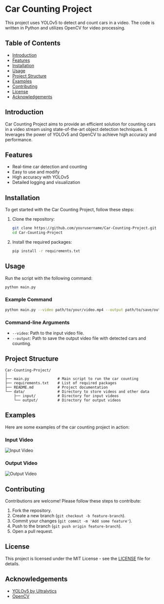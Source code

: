 # Car Counting Project

This project uses YOLOv5 to detect and count cars in a video. The code is written in Python and utilizes OpenCV for video processing.

## Table of Contents

- [Introduction](#introduction)
- [Features](#features)
- [Installation](#installation)
- [Usage](#usage)
- [Project Structure](#project-structure)
- [Examples](#examples)
- [Contributing](#contributing)
- [License](#license)
- [Acknowledgements](#acknowledgements)

## Introduction

Car Counting Project aims to provide an efficient solution for counting cars in a video stream using state-of-the-art object detection techniques. It leverages the power of YOLOv5 and OpenCV to achieve high accuracy and performance.

## Features

- Real-time car detection and counting
- Easy to use and modify
- High accuracy with YOLOv5
- Detailed logging and visualization

## Installation

To get started with the Car Counting Project, follow these steps:

1. Clone the repository:
    ```sh
    git clone https://github.com/yourusername/Car-Counting-Project.git
    cd Car-Counting-Project
    ```

2. Install the required packages:
    ```sh
    pip install -r requirements.txt
    ```

## Usage

Run the script with the following command:
```sh
python main.py
```

### Example Command

```sh
python main.py --video path/to/your/video.mp4 --output path/to/save/output.mp4
```

### Command-line Arguments

- `--video`: Path to the input video file.
- `--output`: Path to save the output video file with detected cars and counting.

## Project Structure

```plaintext
Car-Counting-Project/
│
├── main.py             # Main script to run the car counting
├── requirements.txt    # List of required packages
├── README.md           # Project documentation
└── data/               # Directory to store videos and other data
    ├── input/          # Directory for input videos
    └── output/         # Directory for output videos
```

## Examples

Here are some examples of the car counting project in action:

### Input Video

![Input Video](path/to/input/video/image.png)

### Output Video

![Output Video](path/to/output/video/image.gif)

## Contributing

Contributions are welcome! Please follow these steps to contribute:

1. Fork the repository.
2. Create a new branch (`git checkout -b feature-branch`).
3. Commit your changes (`git commit -m 'Add some feature'`).
4. Push to the branch (`git push origin feature-branch`).
5. Open a pull request.

## License

This project is licensed under the MIT License - see the [LICENSE](LICENSE) file for details.

## Acknowledgements

- [YOLOv5 by Ultralytics](https://github.com/ultralytics/yolov5)
- [OpenCV](https://opencv.org/)

